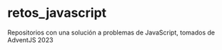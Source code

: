 # retos_javascript
Repositorios con una solución a problemas de JavaScript, tomados de AdventJS 2023 
